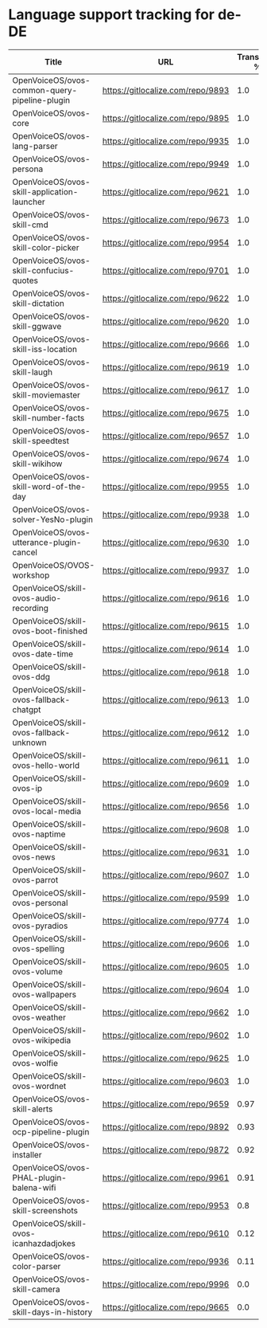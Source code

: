 # Language support tracking for de-DE

| Title | URL | Translated % | Total Chars | Total Words | Untranslated Chars | Untranslated Words | Translated Chars | Translated Words |
| --- | --- | --- | --- | --- | --- | --- | --- | --- |
| OpenVoiceOS/ovos-common-query-pipeline-plugin | https://gitlocalize.com/repo/9893 | 1.0 | 67 | 15 | 0 | 0 | 67 | 15 |
| OpenVoiceOS/ovos-core | https://gitlocalize.com/repo/9895 | 1.0 | 935 | 153 | 0 | 0 | 935 | 153 |
| OpenVoiceOS/ovos-lang-parser | https://gitlocalize.com/repo/9935 | 1.0 | 1099 | 159 | 0 | 0 | 1099 | 159 |
| OpenVoiceOS/ovos-persona | https://gitlocalize.com/repo/9949 | 1.0 | 5600 | 690 | 0 | 0 | 5600 | 690 |
| OpenVoiceOS/ovos-skill-application-launcher | https://gitlocalize.com/repo/9621 | 1.0 | 533 | 61 | 0 | 0 | 533 | 61 |
| OpenVoiceOS/ovos-skill-cmd | https://gitlocalize.com/repo/9673 | 1.0 | 101 | 11 | 0 | 0 | 101 | 11 |
| OpenVoiceOS/ovos-skill-color-picker | https://gitlocalize.com/repo/9954 | 1.0 | 643 | 107 | 0 | 0 | 643 | 107 |
| OpenVoiceOS/ovos-skill-confucius-quotes | https://gitlocalize.com/repo/9701 | 1.0 | 10694 | 1962 | 0 | 0 | 10694 | 1962 |
| OpenVoiceOS/ovos-skill-dictation | https://gitlocalize.com/repo/9622 | 1.0 | 6855 | 969 | 0 | 0 | 6855 | 969 |
| OpenVoiceOS/ovos-skill-ggwave | https://gitlocalize.com/repo/9620 | 1.0 | 724 | 81 | 0 | 0 | 724 | 81 |
| OpenVoiceOS/ovos-skill-iss-location | https://gitlocalize.com/repo/9666 | 1.0 | 2993 | 483 | 0 | 0 | 2993 | 483 |
| OpenVoiceOS/ovos-skill-laugh | https://gitlocalize.com/repo/9619 | 1.0 | 291 | 41 | 0 | 0 | 291 | 41 |
| OpenVoiceOS/ovos-skill-moviemaster | https://gitlocalize.com/repo/9617 | 1.0 | 4577 | 639 | 0 | 0 | 4577 | 639 |
| OpenVoiceOS/ovos-skill-number-facts | https://gitlocalize.com/repo/9675 | 1.0 | 557 | 76 | 0 | 0 | 557 | 76 |
| OpenVoiceOS/ovos-skill-speedtest | https://gitlocalize.com/repo/9657 | 1.0 | 560 | 80 | 0 | 0 | 560 | 80 |
| OpenVoiceOS/ovos-skill-wikihow | https://gitlocalize.com/repo/9674 | 1.0 | 471 | 74 | 0 | 0 | 471 | 74 |
| OpenVoiceOS/ovos-skill-word-of-the-day | https://gitlocalize.com/repo/9955 | 1.0 | 114 | 29 | 0 | 0 | 114 | 29 |
| OpenVoiceOS/ovos-solver-YesNo-plugin | https://gitlocalize.com/repo/9938 | 1.0 | 812 | 156 | 3 | 1 | 809 | 155 |
| OpenVoiceOS/ovos-utterance-plugin-cancel | https://gitlocalize.com/repo/9630 | 1.0 | 220 | 36 | 0 | 0 | 220 | 36 |
| OpenVoiceOS/OVOS-workshop | https://gitlocalize.com/repo/9937 | 1.0 | 5 | 2 | 0 | 0 | 5 | 2 |
| OpenVoiceOS/skill-ovos-audio-recording | https://gitlocalize.com/repo/9616 | 1.0 | 2458 | 375 | 0 | 0 | 2458 | 375 |
| OpenVoiceOS/skill-ovos-boot-finished | https://gitlocalize.com/repo/9615 | 1.0 | 1661 | 202 | 0 | 0 | 1661 | 202 |
| OpenVoiceOS/skill-ovos-date-time | https://gitlocalize.com/repo/9614 | 1.0 | 11254 | 2127 | 10 | 3 | 11244 | 2124 |
| OpenVoiceOS/skill-ovos-ddg | https://gitlocalize.com/repo/9618 | 1.0 | 1731 | 287 | 0 | 0 | 1731 | 287 |
| OpenVoiceOS/skill-ovos-fallback-chatgpt | https://gitlocalize.com/repo/9613 | 1.0 | 393 | 55 | 0 | 0 | 393 | 55 |
| OpenVoiceOS/skill-ovos-fallback-unknown | https://gitlocalize.com/repo/9612 | 1.0 | 829 | 175 | 0 | 0 | 829 | 175 |
| OpenVoiceOS/skill-ovos-hello-world | https://gitlocalize.com/repo/9611 | 1.0 | 503 | 86 | 0 | 0 | 503 | 86 |
| OpenVoiceOS/skill-ovos-ip | https://gitlocalize.com/repo/9609 | 1.0 | 1009 | 190 | 0 | 0 | 1009 | 190 |
| OpenVoiceOS/skill-ovos-local-media | https://gitlocalize.com/repo/9656 | 1.0 | 1352 | 254 | 0 | 0 | 1352 | 254 |
| OpenVoiceOS/skill-ovos-naptime | https://gitlocalize.com/repo/9608 | 1.0 | 950 | 159 | 0 | 0 | 950 | 159 |
| OpenVoiceOS/skill-ovos-news | https://gitlocalize.com/repo/9631 | 1.0 | 630 | 86 | 0 | 0 | 630 | 86 |
| OpenVoiceOS/skill-ovos-parrot | https://gitlocalize.com/repo/9607 | 1.0 | 2052 | 360 | 0 | 0 | 2052 | 360 |
| OpenVoiceOS/skill-ovos-personal | https://gitlocalize.com/repo/9599 | 1.0 | 1027 | 148 | 0 | 0 | 1027 | 148 |
| OpenVoiceOS/skill-ovos-pyradios | https://gitlocalize.com/repo/9774 | 1.0 | 63 | 7 | 0 | 0 | 63 | 7 |
| OpenVoiceOS/skill-ovos-spelling | https://gitlocalize.com/repo/9606 | 1.0 | 238 | 35 | 0 | 0 | 238 | 35 |
| OpenVoiceOS/skill-ovos-volume | https://gitlocalize.com/repo/9605 | 1.0 | 1485 | 266 | 0 | 0 | 1485 | 266 |
| OpenVoiceOS/skill-ovos-wallpapers | https://gitlocalize.com/repo/9604 | 1.0 | 1304 | 133 | 0 | 0 | 1304 | 133 |
| OpenVoiceOS/skill-ovos-weather | https://gitlocalize.com/repo/9662 | 1.0 | 13442 | 2230 | 0 | 0 | 13442 | 2230 |
| OpenVoiceOS/skill-ovos-wikipedia | https://gitlocalize.com/repo/9602 | 1.0 | 1339 | 195 | 0 | 0 | 1339 | 195 |
| OpenVoiceOS/skill-ovos-wolfie | https://gitlocalize.com/repo/9625 | 1.0 | 724 | 116 | 0 | 0 | 724 | 116 |
| OpenVoiceOS/skill-ovos-wordnet | https://gitlocalize.com/repo/9603 | 1.0 | 923 | 163 | 0 | 0 | 923 | 163 |
| OpenVoiceOS/ovos-skill-alerts | https://gitlocalize.com/repo/9659 | 0.97 | 6736 | 1159 | 194 | 37 | 6542 | 1122 |
| OpenVoiceOS/ovos-ocp-pipeline-plugin | https://gitlocalize.com/repo/9892 | 0.93 | 2606 | 304 | 180 | 20 | 2426 | 284 |
| OpenVoiceOS/ovos-installer | https://gitlocalize.com/repo/9872 | 0.92 | 7222 | 1090 | 572 | 87 | 6650 | 1003 |
| OpenVoiceOS/ovos-PHAL-plugin-balena-wifi | https://gitlocalize.com/repo/9961 | 0.91 | 753 | 131 | 71 | 12 | 682 | 119 |
| OpenVoiceOS/ovos-skill-screenshots | https://gitlocalize.com/repo/9953 | 0.8 | 276 | 45 | 55 | 9 | 221 | 36 |
| OpenVoiceOS/skill-ovos-icanhazdadjokes | https://gitlocalize.com/repo/9610 | 0.12 | 84445 | 15866 | 74666 | 14139 | 9779 | 1727 |
| OpenVoiceOS/ovos-color-parser | https://gitlocalize.com/repo/9936 | 0.11 | 170418 | 28597 | 152208 | 25629 | 18210 | 2968 |
| OpenVoiceOS/ovos-skill-camera | https://gitlocalize.com/repo/9996 | 0.0 | 310 | 62 | 310 | 62 | 0 | 0 |
| OpenVoiceOS/ovos-skill-days-in-history | https://gitlocalize.com/repo/9665 | 0.0 | 10846902 | 1751706 | 10846902 | 1751706 | 0 | 0 |
